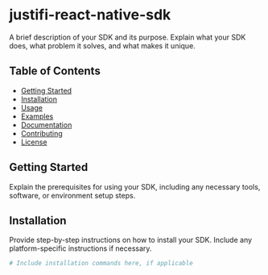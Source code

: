 # justifi-react-native-sdk

A brief description of your SDK and its purpose. Explain what your SDK does, what problem it solves, and what makes it unique.

## Table of Contents

- [Getting Started](#getting-started)
- [Installation](#installation)
- [Usage](#usage)
- [Examples](#examples)
- [Documentation](#documentation)
- [Contributing](#contributing)
- [License](#license)

## Getting Started

Explain the prerequisites for using your SDK, including any necessary tools, software, or environment setup steps.

## Installation

Provide step-by-step instructions on how to install your SDK. Include any platform-specific instructions if necessary.

```bash
# Include installation commands here, if applicable
```
